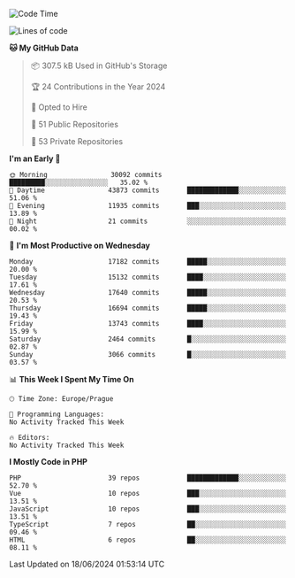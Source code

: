 <!--START_SECTION:waka-->
![Code Time](http://img.shields.io/badge/Code%20Time-1%2C583%20hrs%2058%20mins-blue)

![Lines of code](https://img.shields.io/badge/From%20Hello%20World%20I%27ve%20Written-27.1%20million%20lines%20of%20code-blue)

**🐱 My GitHub Data** 

> 📦 307.5 kB Used in GitHub's Storage 
 > 
> 🏆 24 Contributions in the Year 2024
 > 
> 💼 Opted to Hire
 > 
> 📜 51 Public Repositories 
 > 
> 🔑 53 Private Repositories 
 > 
**I'm an Early 🐤** 

```text
🌞 Morning                30092 commits       █████████░░░░░░░░░░░░░░░░   35.02 % 
🌆 Daytime                43873 commits       █████████████░░░░░░░░░░░░   51.06 % 
🌃 Evening                11935 commits       ███░░░░░░░░░░░░░░░░░░░░░░   13.89 % 
🌙 Night                  21 commits          ░░░░░░░░░░░░░░░░░░░░░░░░░   00.02 % 
```
📅 **I'm Most Productive on Wednesday** 

```text
Monday                   17182 commits       █████░░░░░░░░░░░░░░░░░░░░   20.00 % 
Tuesday                  15132 commits       ████░░░░░░░░░░░░░░░░░░░░░   17.61 % 
Wednesday                17640 commits       █████░░░░░░░░░░░░░░░░░░░░   20.53 % 
Thursday                 16694 commits       █████░░░░░░░░░░░░░░░░░░░░   19.43 % 
Friday                   13743 commits       ████░░░░░░░░░░░░░░░░░░░░░   15.99 % 
Saturday                 2464 commits        █░░░░░░░░░░░░░░░░░░░░░░░░   02.87 % 
Sunday                   3066 commits        █░░░░░░░░░░░░░░░░░░░░░░░░   03.57 % 
```


📊 **This Week I Spent My Time On** 

```text
🕑︎ Time Zone: Europe/Prague

💬 Programming Languages: 
No Activity Tracked This Week

🔥 Editors: 
No Activity Tracked This Week
```

**I Mostly Code in PHP** 

```text
PHP                      39 repos            █████████████░░░░░░░░░░░░   52.70 % 
Vue                      10 repos            ███░░░░░░░░░░░░░░░░░░░░░░   13.51 % 
JavaScript               10 repos            ███░░░░░░░░░░░░░░░░░░░░░░   13.51 % 
TypeScript               7 repos             ██░░░░░░░░░░░░░░░░░░░░░░░   09.46 % 
HTML                     6 repos             ██░░░░░░░░░░░░░░░░░░░░░░░   08.11 % 
```




 Last Updated on 18/06/2024 01:53:14 UTC
<!--END_SECTION:waka-->
<!--
**AlexKratky/AlexKratky** is a ✨ _special_ ✨ repository because its `README.md` (this file) appears on your GitHub profile.

Here are some ideas to get you started:

- 🔭 I’m currently working on ...
- 🌱 I’m currently learning ...
- 👯 I’m looking to collaborate on ...
- 🤔 I’m looking for help with ...
- 💬 Ask me about ...
- 📫 How to reach me: ...
- 😄 Pronouns: ...
- ⚡ Fun fact: ...
-->
